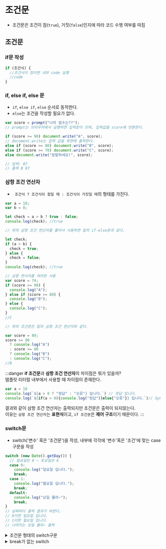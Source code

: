 # 조건문

- 조건문은 조건이 참(`true`), 거짓(`false`)인지에 따라 코드 수행 여부를 따짐

## 조건문

### if문 작성

```js
if (조건식) {
  //조건식이 참이면 내부 code 실행
  //code
}
```

### if, else if, else 문

- `if`, `else if`, `else` 순서로 동작한다.
- `else`는 조건을 작성할 필요가 없다.

```js
var score = prompt("나의 점수는??");
// prompt는 브라우저에서 실행하면 입력창이 뜨며, 입력값을 score에 반환한다.

if (score >= 90) document.write("A", score);
// document.write는 입력 값을 화면에 출력한다.
else if (score >= 80) document.write("B", score);
else if (score >= 70) document.write("C", score);
else document.write("분발하세요!", score);

// 입력: 87
// 출력 B 87
```

### 삼항 조건 연산자

- ` 조건식 ? 조건식이 참일 때 : 조건식이 거짓일 때`의 형태를 가진다.

```js
var a = 10;
var b = 8;

let check = a > b ? true : false;
console.log(check); //true

// 위의 삼항 조건 연산자를 풀어서 사용하면 밑의 if-else문과 같다.

let check;
if (a > b) {
  check = true;
} else {
  check = false;
}
console.log(check); //true
```

```js
// 삼항 연사자를 여러번 사용
var score = 74;
if (score >= 90) {
  console.log("A");
} else if (score >= 80) {
  console.log("B");
} else {
  console.log("C");
}
//C

// 위의 조건문은 밑의 삼항 조건 연산자와 같다.

var score = 89;
score >= 90
  ? console.log("A")
  : score >= 80
  ? console.log("B")
  : console.log("C");
//B
```

:::danger
**if 조건문**과 **삼항 조건 연산자**의 차이점은 뭐가 있을까?<br/>
템플릿 리터럴 내부에서 사용할 때 차이점이 존재한다.<br/>

```js
var a = 10
console.log(`${a > 0 ? "정답" : "오류"} 입니다.`) // 정답 입니다.
console.log(`${if(a > 0){console.log("정답")}else{"오류"}} 입니다.`)// Syntax Error(문법 오류)
```

결과와 같이 삼항 조건 연산자는 출력되지만 조건문은 출력이 되지않는다.<br/>
이유는 `삼항 조건 연산자`는 **표현식**이고, `if 조건문`은 **제어 구조**이기 때문이다.
:::

### switch문

- switch('변수' 혹은 '조건문')을 작성, 내부에 각각에 '변수'혹은 '조건'에 맞는 case 구문을 작성

```js
switch (new Date().getDay()) {
  // 일요일은 0 ~ 토요일은 6
  case 0:
    console.log("일요일 입니다.");
    break;
  case 1:
    console.log("월요일 입니다.");
    break;
  default:
    console.log("요일 몰라~");
    break;
}
// 날짜마다 출력 결과가 바뀐다.
// 0이면 일요일 입니다.
// 1이면 월요일 입니다.
// 나머지는 요일 몰라~ 출력
```

<details>
<summary>조건문 형태의 switch구문</summary>
<div markdown="1">

:::caution

```js
var score = parseInt(prompt("내 성적은 ...?"));

switch (score) {
  case score >= 90:
    console.log("A 입니다.");
    break;
  case score >= 80:
    console.log("B 입니다.");
    break;
  default:
    console.log("재수강 확정");
    break;
}
// 입력 91
// 출력 재수강 확정
```

분명 91점을 입력하여 `A 입니다.` 출력을 기대하였을 것이다.<br/>
하지만 `재수강 확정`이 출력 되었다. 왜일까?<br/>

switch는 특정 값과 일치하는데 사용되는 문법이다.<br/>
하지만 위의 코드 사용 목적은 조건에 따라 분기로 사용하였기에 적합하지 않다.

해결방법

1. `if-else`문으로 변경하여 코드 작성(권장)
2. `switch(score)`에서 score 부분을 `true`나 조건식을 작성

:::

</div>
</details>

<details>
<summary>break가 없는 switch</summary>
<div markdown="1">

:::caution

```js
var score = 90;
switch (score) {
  case 90:
    console.log("A 입니다.");
  case 80:
    console.log("B 입니다.");
  default:
    console.log("재수강 확정");
}
```

출력 결과는 `A 입니다.`, `B 입니다.`, `재수강 확정` 이다.<br/>
분명 score의 값은 90이고 case 90도 있음에도 불구하고 전부 출력이 되었다.<br/>

score값이 `case 90`부터 동작을 실행한다.<br/>
하지만 case 90 부분만 실행되는 것이 아닌 case 90 밑에 작성된 코드 전부 실행이 된다.<br/>
의도된 코드이면 문제가 없지만 의도되지 않은 경우 엄청난 오류를 야기한다.<br/>
이런 오류를 없애기 위해 case 구문이 끝나는 지점에 `break`를 꼭 사용 해야된다.
:::

</div>
</details>
